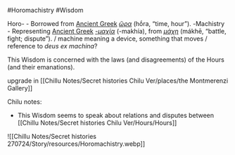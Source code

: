 #Horomachistry #Wisdom 

Horo- - Borrowed from [Ancient Greek](https://en.wikipedia.org/wiki/Ancient_Greek "w:Ancient Greek") _[ὥρα](https://en.wiktionary.org/wiki/%E1%BD%A5%CF%81%CE%B1#Ancient_Greek "ὥρα")_ (hṓra, “time, hour”).
-Machistry - Representing [Ancient Greek](https://en.wikipedia.org/wiki/Ancient_Greek "w:Ancient Greek") _[-μαχία](https://en.wiktionary.org/w/index.php?title=-%CE%BC%CE%B1%CF%87%CE%AF%CE%B1&action=edit&redlink=1 "-μαχία (page does not exist)")_ (-makhía), from _[μάχη](https://en.wiktionary.org/wiki/%CE%BC%CE%AC%CF%87%CE%B7#Ancient_Greek "μάχη")_ (mákhē, “battle, fight; dispute”). / machine meaning a device, something that moves / reference to _deus ex machina_?

This Wisdom is concerned with the laws (and disagreements) of the Hours (and their emanations).

upgrade in [[Chillu Notes/Secret histories Chilu Ver/places/the Montmerenzi Gallery]]

Chilu notes:
- This Wisdom seems to speak about relations and disputes between [[Chillu Notes/Secret histories Chilu Ver/Hours/Hours]]

![[Chillu Notes/Secret histories 270724/Story/resources/Horomachistry.webp]]